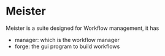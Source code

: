 # Meister
Meister is a suite designed for Workflow management, it has
- manager: which is the workflow manager
- forge: the gui program to build workflows
